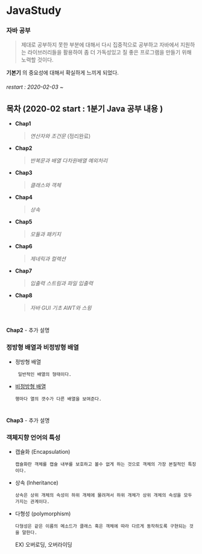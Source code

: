 # JavaStudy

### 자바 공부
> 제대로 공부하지 못한 부분에 대해서 다시 집중적으로 공부하고 자바에서 지원하는 라이브러리들을 활용하여
> 좀 더 가독성있고 질 좋은 프로그램을 만들기 위해 노력할 것이다.

**기본기** 의 중요성에 대해서 확실하게 느끼게 되었다. 


###### restart : 2020-02-03 ~

## 목차 (2020-02 start : 1분기 Java 공부 내용 )

 + **Chap1**
   >   *연산자와 조건문* (정리완료)
 
 + **Chap2**
   >   *반복문과 배열 다차원배열 예외처리*
 
 + **Chap3**
   >   *클래스와 객체*
 
 + **Chap4**
   >   *상속*
 
 + **Chap5**
   >   *모듈과 패키지*
 
 + **Chap6**
   >   *제네릭과 컬렉션*
 
 + **Chap7**
   >    *입출력 스트림과 파일 입출력*
 
 + **Chap8**
   >   *자바 GUI 기초 AWT와 스윙*
 
 
 
#
 **Chap2** - 추가 설명
  ### 정방형 배열과 비정방형 배열
  * 정방형 배열
   
         일반적인 배열의 형태이다.
   
  * [비정방형 배열](https://github.com/taehyundev/JavaStudy/blob/master/2020-02_Javastudy(1%EB%B6%84%EA%B8%B0)/Chap02/Ex02_06.java)
  
        행마다 열의 갯수가 다른 배열을 보여준다.
 
 
#
 **Chap3** - 추가 설명
  ### 객체지향 언어의 특성
  * 캡슐화 (Encapsulation) 
   
        캡슐화란 객체를 캡슐 내부를 보호하고 볼수 없게 하는 것으로 객체의 가장 본질적인 특징이다.
    
  * 상속 (Inheritance)
  
        상속은 상위 개체의 속성이 하위 개체에 물려져서 하위 개체가 상위 개체의 속성을 모두 가지는 관계이다.
    
  * 다형성 (polymorphism) 
   
        다형성은 같은 이름의 메소드가 클래스 혹은 객체에 따라 다르게 동작하도록 구현되는 것을 말한다.
       EX) 오버로딩, 오버라이딩
